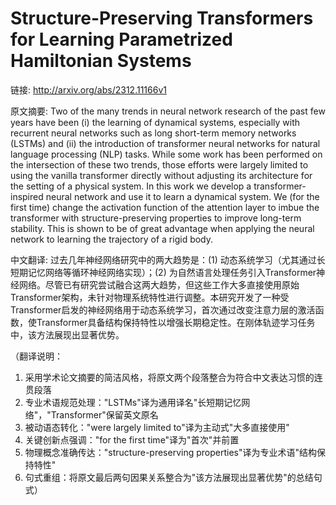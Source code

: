 # Structure-Preserving Transformers for Learning Parametrized Hamiltonian Systems

链接: http://arxiv.org/abs/2312.11166v1

原文摘要:
Two of the many trends in neural network research of the past few years have
been (i) the learning of dynamical systems, especially with recurrent neural
networks such as long short-term memory networks (LSTMs) and (ii) the
introduction of transformer neural networks for natural language processing
(NLP) tasks.
  While some work has been performed on the intersection of these two trends,
those efforts were largely limited to using the vanilla transformer directly
without adjusting its architecture for the setting of a physical system.
  In this work we develop a transformer-inspired neural network and use it to
learn a dynamical system. We (for the first time) change the activation
function of the attention layer to imbue the transformer with
structure-preserving properties to improve long-term stability. This is shown
to be of great advantage when applying the neural network to learning the
trajectory of a rigid body.

中文翻译:
过去几年神经网络研究中的两大趋势是：(1) 动态系统学习（尤其通过长短期记忆网络等循环神经网络实现）；(2) 为自然语言处理任务引入Transformer神经网络。尽管已有研究尝试融合这两大趋势，但这些工作大多直接使用原始Transformer架构，未针对物理系统特性进行调整。本研究开发了一种受Transformer启发的神经网络用于动态系统学习，首次通过改变注意力层的激活函数，使Transformer具备结构保持特性以增强长期稳定性。在刚体轨迹学习任务中，该方法展现出显著优势。

（翻译说明：
1. 采用学术论文摘要的简洁风格，将原文两个段落整合为符合中文表达习惯的连贯段落
2. 专业术语规范处理："LSTMs"译为通用译名"长短期记忆网络"，"Transformer"保留英文原名
3. 被动语态转化："were largely limited to"译为主动式"大多直接使用"
4. 关键创新点强调："for the first time"译为"首次"并前置
5. 物理概念准确传达："structure-preserving properties"译为专业术语"结构保持特性"
6. 句式重组：将原文最后两句因果关系整合为"该方法展现出显著优势"的总结句式）
